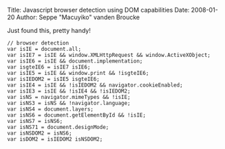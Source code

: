 Title: Javascript browser detection using DOM capabilities
Date: 2008-01-20
Author: Seppe "Macuyiko" vanden Broucke

Just found this, pretty handy!

    // browser detection
    var isIE = document.all;
    var isIE7 = isIE && window.XMLHttpRequest && window.ActiveXObject;
    var isIE6 = isIE && document.implementation;
    var isgteIE6 = isIE7 isIE6;
    var isIE5 = isIE && window.print && !isgteIE6;
    var isIEDOM2 = isIE5 isgteIE6;
    var isIE4 = isIE && !isIEDOM2 && navigator.cookieEnabled;
    var isIE3 = isIE && !isIE4 && !isIEDOM2;
    var isNS = navigator.mimeTypes && !isIE;
    var isNS3 = isNS && !navigator.language;
    var isNS4 = document.layers;
    var isNS6 = document.getElementById && !isIE;
    var isNS7 = isNS6;
    var isNS71 = document.designMode;
    var isNSDOM2 = isNS6;
    var isDOM2 = isIEDOM2 isNSDOM2;

